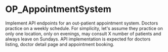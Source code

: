 # OP_AppointmentSystem
Implement API endpoints for an out-patient appointment system. Doctors practice on a weekly schedule. For simplicity, let's assume they practice on only one location, only on evenings, may consult X number of patients and always leave on Sundays.  API implementation is expected for doctors listing, doctor detail page and appointment booking. 
